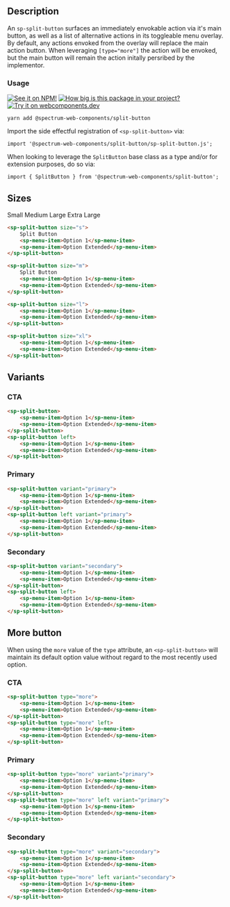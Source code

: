 ## Description

An `sp-split-button` surfaces an immediately envokable action via it's main button, as well as a list of alternative actions in its toggleable menu overlay. By default, any actions envoked from the overlay will replace the main action button. When leveraging `[type="more"]` the action will be envoked, but the main button will remain the action initally persribed by the implementor.

### Usage

[![See it on NPM!](https://img.shields.io/npm/v/@spectrum-web-components/split-button?style=for-the-badge)](https://www.npmjs.com/package/@spectrum-web-components/split-button)
[![How big is this package in your project?](https://img.shields.io/bundlephobia/minzip/@spectrum-web-components/split-button?style=for-the-badge)](https://bundlephobia.com/result?p=@spectrum-web-components/splitbutton)
[![Try it on webcomponents.dev](https://img.shields.io/badge/Try%20it%20on-webcomponents.dev-green?style=for-the-badge)](https://webcomponents.dev/edit/collection/fO75441E1Q5ZlI0e9pgq/wyDxsnwOiGaxibKODm3o/src/index.ts)

```
yarn add @spectrum-web-components/split-button
```

Import the side effectful registration of `<sp-split-button>` via:

```
import '@spectrum-web-components/split-button/sp-split-button.js';
```

When looking to leverage the `SplitButton` base class as a type and/or for extension purposes, do so via:

```
import { SplitButton } from '@spectrum-web-components/split-button';
```

## Sizes

<sp-tabs selected="m">
    <sp-tab value="s">Small</sp-tab>
    <sp-tab value="m">Medium</sp-tab>
    <sp-tab value="l">Large</sp-tab>
    <sp-tab value="xl">Extra Large</sp-tab>
</sp-tabs>

<div class="tabs--s">

```html
<sp-split-button size="s">
    Split Button
    <sp-menu-item>Option 1</sp-menu-item>
    <sp-menu-item>Option Extended</sp-menu-item>
</sp-split-button>
```

</div>

<div class="tabs--m">

```html
<sp-split-button size="m">
    Split Button
    <sp-menu-item>Option 1</sp-menu-item>
    <sp-menu-item>Option Extended</sp-menu-item>
</sp-split-button>
```

</div>

<div class="tabs--l">

```html
<sp-split-button size="l">
    <sp-menu-item>Option 1</sp-menu-item>
    <sp-menu-item>Option Extended</sp-menu-item>
</sp-split-button>
```

</div>

<div class="tabs--xl">

```html
<sp-split-button size="xl">
    <sp-menu-item>Option 1</sp-menu-item>
    <sp-menu-item>Option Extended</sp-menu-item>
</sp-split-button>
```

</div>

## Variants

### CTA

```html
<sp-split-button>
    <sp-menu-item>Option 1</sp-menu-item>
    <sp-menu-item>Option Extended</sp-menu-item>
</sp-split-button>
<sp-split-button left>
    <sp-menu-item>Option 1</sp-menu-item>
    <sp-menu-item>Option Extended</sp-menu-item>
</sp-split-button>
```

### Primary

```html
<sp-split-button variant="primary">
    <sp-menu-item>Option 1</sp-menu-item>
    <sp-menu-item>Option Extended</sp-menu-item>
</sp-split-button>
<sp-split-button left variant="primary">
    <sp-menu-item>Option 1</sp-menu-item>
    <sp-menu-item>Option Extended</sp-menu-item>
</sp-split-button>
```

### Secondary

```html
<sp-split-button variant="secondary">
    <sp-menu-item>Option 1</sp-menu-item>
    <sp-menu-item>Option Extended</sp-menu-item>
</sp-split-button>
<sp-split-button left>
    <sp-menu-item>Option 1</sp-menu-item>
    <sp-menu-item>Option Extended</sp-menu-item>
</sp-split-button>
```

## More button

When using the `more` value of the `type` attribute, an `<sp-split-button>` will maintain its default option value without regard to the most recently used option.

### CTA

```html
<sp-split-button type="more">
    <sp-menu-item>Option 1</sp-menu-item>
    <sp-menu-item>Option Extended</sp-menu-item>
</sp-split-button>
<sp-split-button type="more" left>
    <sp-menu-item>Option 1</sp-menu-item>
    <sp-menu-item>Option Extended</sp-menu-item>
</sp-split-button>
```

### Primary

```html
<sp-split-button type="more" variant="primary">
    <sp-menu-item>Option 1</sp-menu-item>
    <sp-menu-item>Option Extended</sp-menu-item>
</sp-split-button>
<sp-split-button type="more" left variant="primary">
    <sp-menu-item>Option 1</sp-menu-item>
    <sp-menu-item>Option Extended</sp-menu-item>
</sp-split-button>
```

### Secondary

```html
<sp-split-button type="more" variant="secondary">
    <sp-menu-item>Option 1</sp-menu-item>
    <sp-menu-item>Option Extended</sp-menu-item>
</sp-split-button>
<sp-split-button type="more" left variant="secondary">
    <sp-menu-item>Option 1</sp-menu-item>
    <sp-menu-item>Option Extended</sp-menu-item>
</sp-split-button>
```
